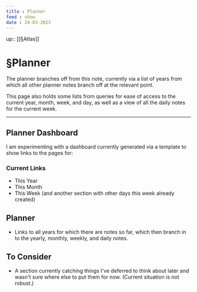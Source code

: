 ```yaml
---
title : Planner
feed : show
date : 24-03-2023
---
```

up:: [[§Atlas]]
# §Planner

The planner branches off from this note, currently via a list of years from which all other planner notes branch off at the relevant point. 

This page also holds some lists from queries for ease of access to the current year, month, week, and day, as well as a view of all the daily notes for the current week.

---
## Planner Dashboard
I am experimenting with a dashboard currently generated via a template to show links to the pages for:
### Current Links
- This Year
- This Month
- This Week (and another section with other days this week already created)

## Planner
- Links to all years for which there are notes so far, which then branch in to the yearly, monthly, weekly, and daily notes.

## To Consider
- A section currently catching things I've deferred to think about later and wasn't sure where else to put them for now. (Current situation is not robust.)
